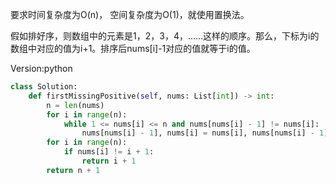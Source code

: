 要求时间复杂度为O(n)， 空间复杂度为O(1)，就使用置换法。

假如排好序，则数组中的元素是1，2，3，4，……这样的顺序。那么，下标为i的数组中对应的值为i+1。排序后nums[i]-1对应的值就等于i的值。

Version:python
~~~python
class Solution:
    def firstMissingPositive(self, nums: List[int]) -> int:
        n = len(nums)
        for i in range(n):
            while 1 <= nums[i] <= n and nums[nums[i] - 1] != nums[i]:
                nums[nums[i] - 1], nums[i] = nums[i], nums[nums[i] - 1]    # can not exchange
        for i in range(n):
            if nums[i] != i + 1:
                return i + 1
        return n + 1
~~~
